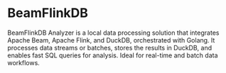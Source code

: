 # BeamFlinkDB
BeamFlinkDB Analyzer is a local data processing solution that integrates Apache Beam, Apache Flink, and DuckDB, orchestrated with Golang. It processes data streams or batches, stores the results in DuckDB, and enables fast SQL queries for analysis. Ideal for real-time and batch data workflows.
